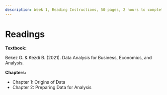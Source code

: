 ```yaml
---
description: Week 1, Reading Instructions, 50 pages, 2 hours to complete
---
```


# Readings

**Textbook:**

Bekez G. & Kezdi B. (2021). Data Analysis for Business, Economics, and Analysis. &#x20;

**Chapters:**

* Chapter 1: Origins of Data
* Chapter 2: Preparing Data for Analysis
